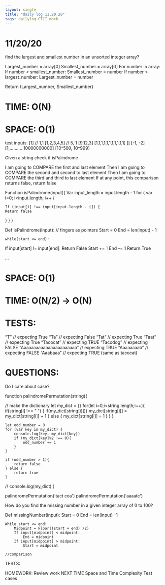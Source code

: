 ```yaml
---
layout: single
title: "daily log 11.20.20"
tags: dailylog CTCI mock
--- 
```





# 11/20/20

find the largest and smallest number in an unsorted integer array?

Largest_number = array[0]
Smallest_number = array[0]
For number in array:
	If number < smallest_number:
		Smallest_number = number
	If number > largest_number:
		Largest_number = number

Return (Largest_number, Smallest_number)

# TIME: O(N)
# SPACE: O(1)

test inputs:
[1] // 1,1
[1,2,3,4,5] // 5, 1
[9,12,3]
[1,1,1,1,1,1,1,1,1,1,1]
[]
[-1, -2]
[1,………. 10000000000]
[10^500, 10^999]



Given a string check if isPalindrome

I am going to COMPARE the first and last element 
Then I am going to COMPARE the second and second to last element
Then I am going to COMPARE the third and third to last element
If at any point, this comparison returns false, return false




Function isPalindrome(input){
	Var input_length = input.length - 1
	for ( var i=0; i<input.length; i++ {
		
	If (input[i] !== input[input.length - i]) {
	Return false
}
}
}

Def isPalindrome(input):
	// fingers as pointers
	Start = 0
	End = len(input) - 1
	
	while(start <= end):
If input[start]  != input[end]:
	Return False
	Start  += 1
	End -= 1 
	Return True
	
…

# SPACE: O(1)
# TIME: O(N/2) → O(N)

# TESTS: 
“T” // expecting True 
“Ta” // expecting False
“Tat” // expecting True 
“Taat” // expecting True
“Tacocat” // expecting TRUE
“Tacodog” // expecting FALSE
“Aaaaaaaaaaaaaaaaaaaaaaa” // expecting TRUE
“Aaaaaaaab” // expecting FALSE
“Aaabaaa” // expecting TRUE (same as tacocat)

# QUESTIONS:
Do I care about case?


function palindromePermutation(string){

//     make the dictionary
    let my_dict = {}
    for(let i=0;i<string.length;i++){
        if(string[i] !== " ") {
            if(my_dict[string[i]]){
                my_dict[string[i]] = my_dict[string[i]] + 1
            } else {
                my_dict[string[i]] = 1
            }
        }
    }

    let odd_number = 0
    for (var key in my_dict) {
        console.log(key, my_dict[key])
        if (my_dict[key]%2 !== 0){
            odd_number += 1
        }
    }

    if (odd_number > 1){
        return false
    } else {
        return true
    }
//     console.log(my_dict)
}

palindromePermutation('tact coa')
palindromePermutation('aaaatc')






How do you find the missing number in a given integer array of 0 to 100?

Def missingNumber(input):
	Start = 0
	End = len(input) -1

	While start <= end:
		Midpoint = Floor((start + end) /2)
		If input[midpoint] < midpoint:
			End = midpoint
		If input[midpoint] > midpoint:
			Start = midpoint

	//comparison

TESTS:





HOMEWORK:
Review work 
NEXT TIME
Space and Time Complexity
Test cases
